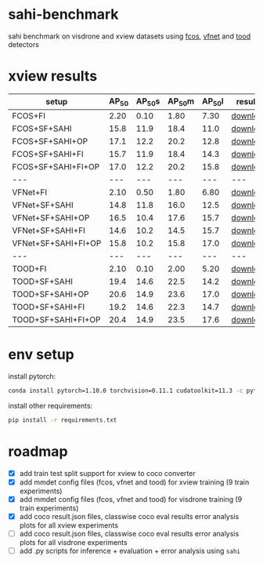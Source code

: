 # sahi-benchmark

sahi benchmark on visdrone and xview datasets using [fcos](https://arxiv.org/abs/1904.01355), [vfnet](https://arxiv.org/abs/1810.05943) and [tood](https://arxiv.org/abs/2108.07755) detectors

# xview results

[fcos_fi_xview_results_url]: https://github.com/fcakyon/sahi-benchmark/releases/download/v0.0.1/fcos_fi_xview_results.zip
[fcos_sf_sahi_xview_results_url]: https://github.com/fcakyon/sahi-benchmark/releases/download/v0.0.1/fcos_sf_sahi_xview_results.zip
[fcos_sf_sahi_fi_xview_results_url]: https://github.com/fcakyon/sahi-benchmark/releases/download/v0.0.1/fcos_sf_sahi_fi_xview_results.zip
[fcos_sf_sahi_fi_op_xview_results_url]: https://github.com/fcakyon/sahi-benchmark/releases/download/v0.0.1/fcos_sf_sahi_fi_op_xview_results.zip
[fcos_sf_sahi_op_xview_results_url]: https://github.com/fcakyon/sahi-benchmark/releases/download/v0.0.1/fcos_sf_sahi_op_xview_results.zip

[vfnet_fi_xview_results_url]: https://github.com/fcakyon/sahi-benchmark/releases/download/v0.0.1/vfnet_fi_xview_results.zip
[vfnet_sf_sahi_xview_results_url]: https://github.com/fcakyon/sahi-benchmark/releases/download/v0.0.1/vfnet_sf_sahi_xview_results.zip
[vfnet_sf_sahi_fi_xview_results_url]: https://github.com/fcakyon/sahi-benchmark/releases/download/v0.0.1/vfnet_sf_sahi_fi_xview_results.zip
[vfnet_sf_sahi_fi_op_xview_results_url]: https://github.com/fcakyon/sahi-benchmark/releases/download/v0.0.1/vfnet_sf_sahi_fi_op_xview_results.zip
[vfnet_sf_sahi_op_xview_results_url]: https://github.com/fcakyon/sahi-benchmark/releases/download/v0.0.1/vfnet_sf_sahi_op_xview_results.zip

[tood_fi_xview_results_url]: https://github.com/fcakyon/sahi-benchmark/releases/download/v0.0.1/tood_fi_xview_results.zip
[tood_sf_sahi_xview_results_url]: https://github.com/fcakyon/sahi-benchmark/releases/download/v0.0.1/tood_sf_sahi_xview_results.zip
[tood_sf_sahi_fi_xview_results_url]: https://github.com/fcakyon/sahi-benchmark/releases/download/v0.0.1/tood_sf_sahi_fi_xview_results.zip
[tood_sf_sahi_fi_op_xview_results_url]: https://github.com/fcakyon/sahi-benchmark/releases/download/v0.0.1/tood_sf_sahi_fi_op_xview_results.zip
[tood_sf_sahi_op_xview_results_url]: https://github.com/fcakyon/sahi-benchmark/releases/download/v0.0.1/tood_sf_sahi_op_xview_results.zip

|setup |AP<sub>50</sub> |AP<sub>50</sub>s |AP<sub>50</sub>m |AP<sub>50</sub>l | results |
|--- |--- |--- |--- |--- |--- |
|FCOS+FI |2.20 |0.10 |1.80 |7.30 | [download][fcos_fi_xview_results_url]
|FCOS+SF+SAHI |15.8 |11.9 |18.4 |11.0 | [download][fcos_sf_sahi_xview_results_url]
|FCOS+SF+SAHI+OP |17.1 |12.2 |20.2 |12.8 | [download][fcos_sf_sahi_op_xview_results_url]
|FCOS+SF+SAHI+FI |15.7 |11.9 |18.4 |14.3 | [download][fcos_sf_sahi_fi_xview_results_url]
|FCOS+SF+SAHI+FI+OP |17.0 |12.2 |20.2 |15.8 | [download][fcos_sf_sahi_fi_op_xview_results_url]
|--- |--- |--- |--- |--- |--- |
|VFNet+FI |2.10 |0.50 |1.80 |6.80 | [download][vfnet_fi_xview_results_url]
|VFNet+SF+SAHI |14.8 |11.8 |16.0 |12.5 | [download][vfnet_sf_sahi_xview_results_url]
|VFNet+SF+SAHI+OP |16.5 |10.4 |17.6 |15.7 | [download][vfnet_sf_sahi_op_xview_results_url]
|VFNet+SF+SAHI+FI |14.6 |10.2 |14.5 |15.7 | [download][vfnet_sf_sahi_fi_xview_results_url]
|VFNet+SF+SAHI+FI+OP |15.8 |10.2 |15.8 |17.0 | [download][vfnet_sf_sahi_fi_op_xview_results_url]
|--- |--- |--- |--- |--- |--- |
|TOOD+FI |2.10 |0.10 |2.00 |5.20 | [download][tood_fi_xview_results_url]
|TOOD+SF+SAHI |19.4 |14.6 |22.5 |14.2 | [download][tood_sf_sahi_xview_results_url]
|TOOD+SF+SAHI+OP |20.6 |14.9 |23.6 |17.0 | [download][tood_sf_sahi_op_xview_results_url]
|TOOD+SF+SAHI+FI |19.2 |14.6 |22.3 |14.7 | [download][tood_sf_sahi_fi_xview_results_url]
|TOOD+SF+SAHI+FI+OP |20.4 |14.9 |23.5 |17.6 | [download][tood_sf_sahi_fi_op_xview_results_url]

# env setup

install pytorch:

```bash
conda install pytorch=1.10.0 torchvision=0.11.1 cudatoolkit=11.3 -c pytorch
```

install other requirements:

```bash
pip install -r requirements.txt
```

# roadmap

- [x] add train test split support for xview to coco converter
- [x] add mmdet config files (fcos, vfnet and tood) for xview training (9 train experiments)
- [x] add mmdet config files (fcos, vfnet and tood) for visdrone training (9 train experiments)
- [x] add coco result.json files, classwise coco eval results error analysis plots for all xview experiments
- [ ] add coco result.json files, classwise coco eval results error analysis plots for all visdrone experiments
- [ ] add .py scripts for inference + evaluation + error analysis using `sahi`
